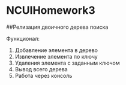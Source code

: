 # NCUIHomework3

##Релизация двоичного дерева поиска

Функционал:
1. Добавление элемента в дерево
2. Извлечение элемента по ключу
3. Удаления элемента с заданным ключом
4. Вывод всего дерева
5. Работа через консоль
